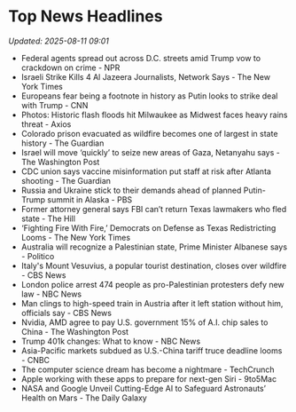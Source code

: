 # Top News Headlines

_Updated: 2025-08-11 09:01_

- Federal agents spread out across D.C. streets amid Trump vow to crackdown on crime - NPR
- Israeli Strike Kills 4 Al Jazeera Journalists, Network Says - The New York Times
- Europeans fear being a footnote in history as Putin looks to strike deal with Trump - CNN
- Photos: Historic flash floods hit Milwaukee as Midwest faces heavy rains threat - Axios
- Colorado prison evacuated as wildfire becomes one of largest in state history - The Guardian
- Israel will move ‘quickly’ to seize new areas of Gaza, Netanyahu says - The Washington Post
- CDC union says vaccine misinformation put staff at risk after Atlanta shooting - The Guardian
- Russia and Ukraine stick to their demands ahead of planned Putin-Trump summit in Alaska - PBS
- Former attorney general says FBI can’t return Texas lawmakers who fled state - The Hill
- ‘Fighting Fire With Fire,’ Democrats on Defense as Texas Redistricting Looms - The New York Times
- Australia will recognize a Palestinian state, Prime Minister Albanese says - Politico
- Italy's Mount Vesuvius, a popular tourist destination, closes over wildfire - CBS News
- London police arrest 474 people as pro-Palestinian protesters defy new law - NBC News
- Man clings to high-speed train in Austria after it left station without him, officials say - CBS News
- Nvidia, AMD agree to pay U.S. government 15% of A.I. chip sales to China - The Washington Post
- Trump 401k changes: What to know - NBC News
- Asia-Pacific markets subdued as U.S.-China tariff truce deadline looms - CNBC
- The computer science dream has become a nightmare - TechCrunch
- Apple working with these apps to prepare for next-gen Siri - 9to5Mac
- NASA and Google Unveil Cutting-Edge AI to Safeguard Astronauts’ Health on Mars - The Daily Galaxy